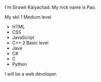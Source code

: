 I'm Sirawit Kaiyachad.
My nick name is Pao.

My skil 
1 Medium level
- HTML
- CSS
- JavaScript
- C++
2 Basic level
- Java
- C#
- C
- Python

I will be a web devoloper.
